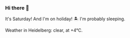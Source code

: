 ### Hi there :wave:

It's Saturday! And I'm on holiday! :desert_island: I'm probably sleeping.

Weather in Heidelberg: clear, at +4°C.
